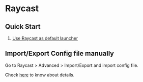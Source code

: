 # Raycast

## Quick Start

1. [Use Raycast as default launcher](https://manual.raycast.com/hotkey)

## Import/Export Config file manually

Go to Raycast > Advanced > Import/Export and import config file.

Check [here](https://www.raycast.com/changelog/1-22-0) to know about details.
